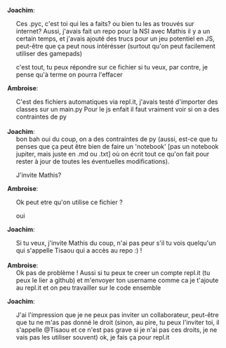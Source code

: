 <b>Joachim</b>:
<div style="margin: 0 20px;">
Ces .pyc, c'est toi qui les a faits? ou bien tu les as trouvés sur internet? 
Aussi, j'avais fait un repo pour la NSI avec Mathis il y a un certain temps, et j'avais ajouté des trucs pour un jeu potentiel en JS, peut-être que ça peut nous intérésser (surtout qu'on peut facilement utiliser des gamepads)
  
c'est tout, tu peux répondre sur ce fichier si tu veux, par contre, je pense qu'à terme on pourra l'effacer
</div>

<b>Ambroise</b>: 
<div style="margin: 0 20px;">
C'est des fichiers automatiques via repl.it, j'avais testé d'importer des classes sur un main.py 
Pour le js enfait il faut vraiment voir si on a des contraintes de py
</div>
<br/>
<b>Joachim</b>:
<div style="margin: 0 20px;">
bon bah oui du coup, on a des contraintes de py (aussi, est-ce que tu penses que ça peut être bien de faire un 'notebook' [pas un notebook jupiter, mais juste en .md ou .txt] où on écrit tout ce qu'on fait pour rester à jour de toutes les éventuelles modifications).
  
J'invite Mathis?
</div>

<b>Ambroise</b>: 
<div style="margin: 0 20px;">
Ok peut etre qu'on utilise ce fichier ? 
  
oui
</div>

<b>Joachim</b>:
<div style="margin: 0 20px;">
Si tu veux, j'invite Mathis du coup, n'ai pas peur s'il tu vois quelqu'un qui s'appelle Tisaou qui a accès au repo :) !
</div>
<br/>
<b>Ambroise</b>:
<div style="margin: 0 20px;">
Ok pas de problème !
Aussi si tu peux te creer un compte repl.it (tu peux le lier a github) et m'envoyer ton username comme ca je t'ajoute au repl.it et on peu travailler sur le code ensemble
</div>


<b>Joachim</b>:
<div style="margin: 0 20px;">
J'ai l'impression que je ne peux pas inviter un collaborateur, peut-être que tu ne m'as pas donné le droit (sinon, au pire, tu peux l'inviter toi, il s'appelle @Tisaou et ce n'est pas grave si je n'ai pas ces droits, je ne vais pas les utiliser souvent)
ok, je fais ça pour repl.it
</div>
